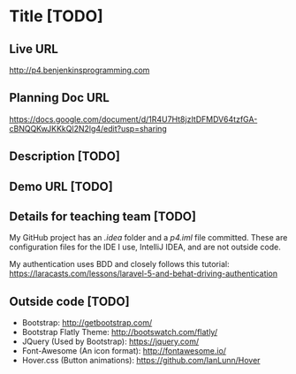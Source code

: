 # Title [TODO]

## Live URL
<http://p4.benjenkinsprogramming.com>

## Planning Doc URL
<https://docs.google.com/document/d/1R4U7Ht8jzItDFMDV64tzfGA-cBNQQKwJKKkQl2N2lg4/edit?usp=sharing>

## Description [TODO]


## Demo URL [TODO]


## Details for teaching team [TODO]
My GitHub project has an *.idea* folder and a *p4.iml* file committed. These are configuration files for the IDE I use, IntelliJ IDEA, and are not outside code.

My authentication uses BDD and closely follows this tutorial: https://laracasts.com/lessons/laravel-5-and-behat-driving-authentication


## Outside code [TODO]
* Bootstrap: http://getbootstrap.com/
* Bootstrap Flatly Theme: http://bootswatch.com/flatly/
* JQuery (Used by Bootstrap): https://jquery.com/
* Font-Awesome (An icon format): http://fontawesome.io/
* Hover.css (Button animations): https://github.com/IanLunn/Hover
